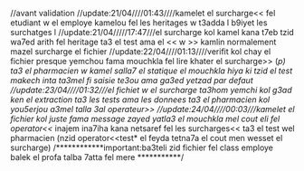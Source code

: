//avant validation
//update:21/04////01:43////kamelet el surcharge<< fel etudiant w el employe kamelou fel les heritages w t3adda l b9iyet les surchatges l
//update:21/04/////17:47///el surcharge kol kamel kana t7eb tzid wa7ed arith fel heritage ta3 el test ama el << w >> kamlin normalement mazel surcharge el fichier
//update:22/04////01:13////verifit kol chay el fichier presque yemchou fama mouchkla fel lire khater el surcharge>> (*p) ta3 el pharmacien w kamel salla7 el statique el mouchkla hiya ki tzid el test makech inta ta3mel fi saisie te3ou ama ga3ed yetzad par defaut
//update:23/04////01:32///el fichiet w el surcharge ta3hom yemchi kol g3ad ken el extraction ta3 les tests ama les donnees ta3 el pharmacien kol you5erjou a3mel talla 3al operateur>>
//update:24/04////00:03///kamelet el fichier kol juste fama message zayed yatla3 el mouchkla mel cout eli fel operator<<* inajem ina7iha kana netsaref fel les surcharges<< ta3 el test wel pharmacien (nzid operator<<test* el feyda tetna7a el cout men wesset el surcharge)
/************important:ba3teli zid fichier fel class employe balek el profa talba 7atta fel mere ***********/
